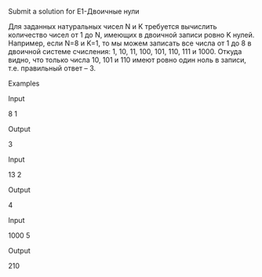 Submit a solution for E1-Двоичные нули

Для заданных натуральных чисел N и K требуется вычислить количество чисел от 1 до N, имеющих в двоичной записи ровно K нулей.
Например, если N=8 и K=1, то мы можем записать все числа от 1 до 8 в двоичной системе счисления: 1, 10, 11, 100, 101, 110, 111 и 1000.
Откуда видно, что только числа 10, 101 и 110 имеют ровно один ноль в записи, т.е. правильный ответ – 3.

Examples

Input

8 1

Output

3

Input

13 2

Output

4

Input

1000 5

Output

210
